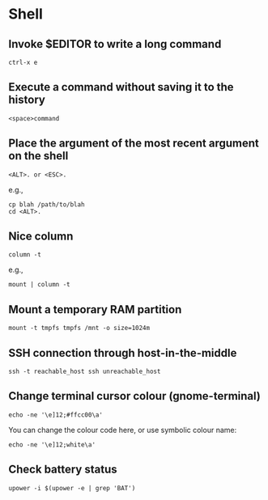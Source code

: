 Shell
=====

## Invoke $EDITOR to write a long command

    ctrl-x e

## Execute a command without saving it to the history

    <space>command

## Place the argument of the most recent argument on the shell

    <ALT>. or <ESC>.

e.g.,

    cp blah /path/to/blah
    cd <ALT>.


## Nice column

    column -t 

e.g.,

    mount | column -t

## Mount a temporary RAM partition

    mount -t tmpfs tmpfs /mnt -o size=1024m

## SSH connection through host-in-the-middle

    ssh -t reachable_host ssh unreachable_host

## Change terminal cursor colour (gnome-terminal)

    echo -ne '\e]12;#ffcc00\a'

You can change the colour code here, or use symbolic colour name:

    echo -ne '\e]12;white\a'

## Check battery status

    upower -i $(upower -e | grep 'BAT')
